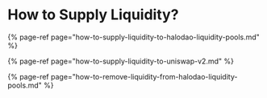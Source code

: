 # How to Supply Liquidity?

{% page-ref page="how-to-supply-liquidity-to-halodao-liquidity-pools.md" %}

{% page-ref page="how-to-supply-liquidity-to-uniswap-v2.md" %}

{% page-ref page="how-to-remove-liquidity-from-halodao-liquidity-pools.md" %}



